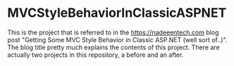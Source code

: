 # MVCStyleBehaviorInClassicASPNET
This is the project that is referred to in the https://nadeeentech.com blog post "Getting Some MVC Style Behavior in Classic ASP.NET (well sort of..)". The blog title pretty much explains the contents of this project. There are actually two projects in this repository, a before and an after.
